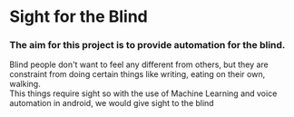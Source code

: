 # Sight for the Blind</br>
### The aim for this project is to provide automation for the blind.</br> 
Blind people don't want to feel any different from others, but they are constraint from doing certain things like writing, eating on their own, walking.</br>This things require sight so with the use of Machine Learning and voice automation in android, we would give sight to the blind
